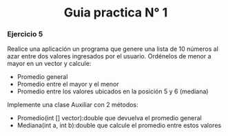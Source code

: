 <h1 align="center">Guia practica N° 1</h1>

<h3 align="left">Ejercicio 5</h3>

<p>
Realice una aplicación un programa que genere una lista de 10 números al azar entre dos valores ingresados por
el usuario. Ordénelos de menor a mayor en un vector y calcule:
    <ul>
        <li>Promedio general</li>
        <li>Promedio entre el mayor y el menor</li>
        <li>Promedio entre los valores ubicados en la posición 5 y 6 (mediana)</li>
    </ul>
<p>
<p>Implemente una clase Auxiliar con 2 métodos:</p>
    <ul>
        <li>Promedio(int [] vector):double que devuelva el promedio general</li>
        <li>Mediana(int a, int b):double que calcule el promedio entre estos valores</li>
    </ul>
</p>
</p>

